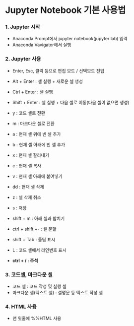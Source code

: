 # Jupyter Notebook 기본 사용법

 ### 1. Jupyter 시작

 * Anaconda Prompt에서 jupyter notebook(jupyter lab) 입력
 * Anaconda Vavigator에서 실행


 ### 2. Jupyter 사용

 * Enter, Esc, 클릭 등으로 편집 모드 / 선택모드 진입

 * Alt + Enter : 셀 실행 + 새로운 셀 생성
 * Ctrl + Enter : 셀 실행
 * Shift + Enter : 셀 실행 + 다음 셀로 이동(다음 셀이 없으면 생성)

 * y : 코드 셀로 전환
 * m : 마크다운 셀로 전환

 * a : 현재 셀 위에 빈 셀 추가
 * b : 현재 셀 아래에 빈 셀 추가

 * x : 현재 셀 잘라내기
 * c : 현재 셀 복사
 * v : 현재 셀 아래에 붙여넣기

 * dd : 현재 셀 삭제
 * z : 셀 삭제 취소
 * s : 저장

 * shift + m : 아래 셀과 합치기
 * ctrl + shift +- : 셀 분할
 
 * shift + Tab : 툴팁 표시
 * L : 코드 셀에서 라인번호 표시
 * **ctrl + / : 주석**

 ### 3. 코드셀, 마크다운 셀
 
 * 코드 셀 : 코드 작성 및 실행 셀
 * 마크다운 셀(텍스트 셀) : 설명문 등 텍스트 작성 셀

 ### 4. HTML 사용
 * 맨 윗줄에 %%HTML 사용
